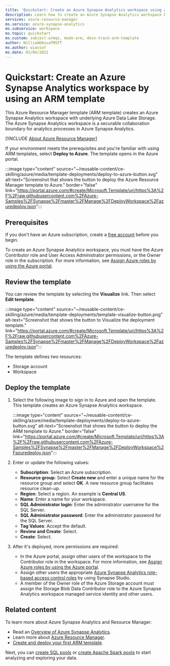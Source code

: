 ```yaml
---
title: 'Quickstart: Create an Azure Synapse Analytics workspace using an ARM template'
description: Learn how to create an Azure Synapse Analytics workspace by using an Azure Resource Manager template (ARM template).
services: azure-resource-manager
ms.service: azure-synapse-analytics
ms.subservice: workspace
ms.topic: quickstart
ms.custom: subject-armqs, mode-arm, devx-track-arm-template
author: WilliamDAssafMSFT
ms.author: wiassaf
ms.date: 02/04/2022
---
```


# Quickstart: Create an Azure Synapse Analytics workspace by using an ARM template

This Azure Resource Manager template (ARM template) creates an Azure Synapse Analytics workspace with underlying Azure Data Lake Storage. The Azure Synapse Analytics workspace is a securable collaboration boundary for analytics processes in Azure Synapse Analytics.

[!INCLUDE [About Azure Resource Manager](~/reusable-content/ce-skilling/azure/includes/resource-manager-quickstart-introduction.md)]

If your environment meets the prerequisites and you're familiar with using ARM templates, select **Deploy to Azure**. The template opens in the Azure portal.

:::image type="content" source="~/reusable-content/ce-skilling/azure/media/template-deployments/deploy-to-azure-button.svg" alt-text="Screenshot that shows the button to deploy the Azure Resource Manager template to Azure." border="false" link="https://portal.azure.com/#create/Microsoft.Template/uri/https%3A%2F%2Fraw.githubusercontent.com%2FAzure-Samples%2FSynapse%2Fmaster%2FManage%2FDeployWorkspace%2Fazuredeploy.json":::

## Prerequisites

If you don't have an Azure subscription, create a [free account](https://azure.microsoft.com/free/?WT.mc_id=A261C142F) before you begin.

To create an Azure Synapse Analytics workspace, you must have the Azure Contributor role and User Access Administrator permissions, or the Owner role in the subscription. For more information, see [Assign Azure roles by using the Azure portal](../role-based-access-control/role-assignments-portal.yml).

## Review the template

You can review the template by selecting the **Visualize** link. Then select **Edit template**.

:::image type="content" source="~/reusable-content/ce-skilling/azure/media/template-deployments/template-visualize-button.png" alt-text="Screenshot that shows the button to Visualize the deployment template." link="https://portal.azure.com/#create/Microsoft.Template/uri/https%3A%2F%2Fraw.githubusercontent.com%2FAzure-Samples%2FSynapse%2Fmaster%2FManage%2FDeployWorkspace%2Fazuredeploy.json":::

The template defines two resources:

- Storage account
- Workspace

## Deploy the template

1. Select the following image to sign in to Azure and open the template. This template creates an Azure Synapse Analytics workspace.

   :::image type="content" source="~/reusable-content/ce-skilling/azure/media/template-deployments/deploy-to-azure-button.svg" alt-text="Screenshot that shows the button to deploy the ARM template to Azure." border="false" link="https://portal.azure.com/#create/Microsoft.Template/uri/https%3A%2F%2Fraw.githubusercontent.com%2FAzure-Samples%2FSynapse%2Fmaster%2FManage%2FDeployWorkspace%2Fazuredeploy.json":::

1. Enter or update the following values:

   - **Subscription**: Select an Azure subscription.
   - **Resource group**: Select **Create new** and enter a unique name for the resource group and select **OK**. A new resource group facilitates resource clean-up.
   - **Region**: Select a region. An example is **Central US**.
   - **Name**: Enter a name for your workspace.
   - **SQL Administrator login**: Enter the administrator username for the SQL Server.
   - **SQL Administrator password**: Enter the administrator password for the SQL Server.
   - **Tag Values**: Accept the default.
   - **Review and Create**: Select.
   - **Create**: Select.

1. After it's deployed, more permissions are required:

   - In the Azure portal, assign other users of the workspace to the Contributor role in the workspace. For more information, see [Assign Azure roles by using the Azure portal](../role-based-access-control/role-assignments-portal.yml).
   - Assign other users the appropriate [Azure Synapse Analytics role-based access control roles](security/synapse-workspace-synapse-rbac-roles.md) by using Synapse Studio.
   - A member of the Owner role of the Azure Storage account must assign the Storage Blob Data Contributor role to the Azure Synapse Analytics workspace managed service identity and other users.

## Related content

To learn more about Azure Synapse Analytics and Resource Manager:

- Read an [Overview of Azure Synapse Analytics](../synapse-analytics/sql-data-warehouse/sql-data-warehouse-overview-what-is.md).
- Learn more about [Azure Resource Manager](../azure-resource-manager/management/overview.md).
- [Create and deploy your first ARM template](../azure-resource-manager/templates/template-tutorial-create-first-template.md).

Next, you can [create SQL pools](quickstart-create-sql-pool-studio.md) or [create Apache Spark pools](quickstart-create-apache-spark-pool-studio.md) to start analyzing and exploring your data.
